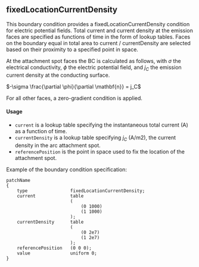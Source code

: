 ## fixedLocationCurrentDensity

This boundary condition provides a fixedLocationCurrentDensity condition for electric potential fields. Total current and current density at the emission faces are specified as functions of time in the form of lookup tables. Faces on the boundary equal in total area to current / currentDensity are selected based on their proximity to a specified point in space.

At the attachment spot faces the BC is calculated as follows, with $\sigma$ the electrical conductivity, $\phi$ the electric potential field, and $j_C$ the emission current density at the conducting surface.

$-\sigma \frac{\partial \phi}{\partial \mathbf{n}} = j_C$

For all other faces, a zero-gradient condition is applied.

#### Usage

- `current` is a lookup table specifying the instantaneous total current (A) as a function of time.
- `currentDensity` is a lookup table specifying $j_C$ (A/m2), the current density in the arc attachment spot.
- `referencePosition` is the point in space used to fix the location of the attachment spot.

Example of the boundary condition specification:

`patchName`  
`{`  
`    type                fixedLocationCurrentDensity;`  
`    current             table`   
`                        (`  
`                            (0 1000)`  
`                            (1 1000)`  
`                        );`  
`    currentDensity      table`   
`                        (`  
`                            (0 2e7)`  
`                            (1 2e7)`  
`                        );`  
`    referencePosition   (0 0 0);`  
`    value               uniform 0;`  
`}`  
